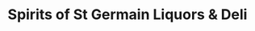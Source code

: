 ---
title: "Spirits of St Germain Liquors & Deli"
url: /la-jolla/spirits-of-st-germain-liquors-and-deli/
shop: deli
---